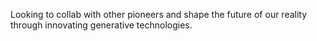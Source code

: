 Looking to collab with other pioneers and shape the future of our reality through innovating generative technologies.
